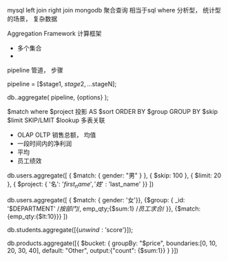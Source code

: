 mysql left join right join  mongodb
聚合查询
相当于sql where 分析型， 统计型的场景， 复杂数据

Aggregation Framework  计算框架
  - 多个集合
  - 

pipeline 管道， 步骤

pipeline = [$stage1, $stage2, ...$stageN];

db.<COLLECTION>.aggregate(
  pipeline,
  {options}
);

$match  where 
$project 投影 AS
$sort  ORDER BY
$group  GROUP BY
$skip  $limit SKIP/LMIT
$lookup    多表关联

- OLAP  OLTP  销售总额， 均值
- 一段时间内的净利润
- 平均
- 员工绩效

db.users.aggregate([
  { $match: { gender: "男" } },
  { $skip: 100 },
  { $limit: 20 },
  { $project: {
    '名': '$first_name',
    '姓': '$last_name'
  }}
])

db.users.aggregate([
  { $match: { gender: '女'}},
  {$group: {
    _id: '$DEPARTMENT' /*按部门*/,
    emp_qty;{$sum:1} /*员工求合*/
  }},
  {$match:{emp_qty:{$lt:10}}}
])

db.students.aggregate([{$unwind:'$score'}]);

db.products.aggregate([{
  $bucket: {
    groupBy: "$price",
    boundaries:[0, 10, 20, 30, 40],
    default: "Other",
    output:{"count": {$sum:1}}
  }
}])